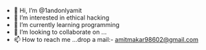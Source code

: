 - 👋 Hi, I’m @1andonlyamit
- 👀 I’m interested in ethical hacking
- 🌱 I’m currently learning programming
- 💞️ I’m looking to collaborate on ...
- 📫 How to reach me ...drop a mail:- amitmakar98602@gmail.com

<!---
1andonlyamit/1andonlyamit is a ✨ special ✨ repository because its `README.md` (this file) appears on your GitHub profile.
You can click the Preview link to take a look at your changes.
--->

